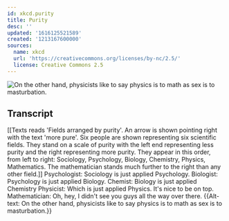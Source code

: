 ```yaml
---
id: xkcd.purity
title: Purity
desc: ''
updated: '1616125521589'
created: '1213167600000'
sources:
  name: xkcd
  url: 'https://creativecommons.org/licenses/by-nc/2.5/'
  license: Creative Commons 2.5
---
```

![On the other hand, physicists like to say physics is to math as sex is to masturbation.](https://imgs.xkcd.com/comics/purity.png)

## Transcript
[[Texts reads 'Fields arranged by purity'. An arrow is shown pointing right with the text 'more pure'. Six people are shown representing six scientific fields. They stand on a scale of purity with the left end representing less purity and the right representing more purity. They appear in this order, from left to right: Sociology, Psychology, Biology, Chemistry, Physics, Mathematics. The mathematician stands much further to the right than any other field.]]
Psychologist: Sociology is just applied Psychology.
Biologist: Psychology is just applied Biology.
Chemist: Biology is just applied Chemistry
Physicist: Which is just applied Physics. It's nice to be on top.
Mathematician: Oh, hey, I didn't see you guys all the way over there.
{{Alt-text: On the other hand, physicists like to say physics is to math as sex is to masturbation.}}
